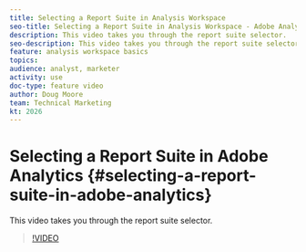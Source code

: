 ```yaml
---
title: Selecting a Report Suite in Analysis Workspace
seo-title: Selecting a Report Suite in Analysis Workspace - Adobe Analytics
description: This video takes you through the report suite selector.
seo-description: This video takes you through the report suite selector. - Adobe Analytics
feature: analysis workspace basics
topics: 
audience: analyst, marketer
activity: use
doc-type: feature video
author: Doug Moore
team: Technical Marketing
kt: 2026
---
```


# Selecting a Report Suite in Adobe Analytics {#selecting-a-report-suite-in-adobe-analytics}

This video takes you through the report suite selector.

>[!VIDEO](https://video.tv.adobe.com/v/23967/?quality=12)
